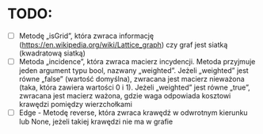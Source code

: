 # TODO:
* [ ] Metodę „isGrid”, która zwraca informację (https://en.wikipedia.org/wiki/Lattice_graph) czy graf jest siatką (kwadratową siatką)
* [ ] Metoda „incidence”, która zwraca macierz incydencji. Metoda przyjmuje jeden argument typu bool, nazwany „weighted”. Jeżeli „weighted” jest równe „false” (wartość domyślna), zwracana jest macierz nieważona (taka, która zawiera wartości 0 i 1). Jeżeli „weighted” jest równe „true”, zwracana jest macierz ważona, gdzie waga odpowiada kosztowi krawędzi pomiędzy wierzchołkami
* [ ] Edge - Metodę reverse, która zwraca krawędź w odwrotnym kierunku lub None, jeżeli takiej krawędzi nie ma w grafie
